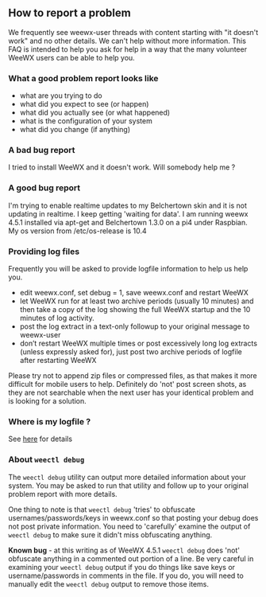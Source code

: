 ## How to report a problem

We frequently see weewx-user threads with content starting with "it doesn't work" and no other details.  We can't help without more information.  This FAQ is intended to help you ask for help in a way that the many volunteer WeeWX users can be able to help you.

### What a good problem report looks like

* what are you trying to do
* what did you expect to see (or happen)
* what did you actually see (or what happened)
* what is the configuration of your system
* what did you change (if anything)


### A bad bug report

I tried to install WeeWX and it doesn't work.  Will somebody help me ?


### A good bug report

I'm trying to enable realtime updates to my Belchertown skin and it is not updating in realtime.  I keep getting 'waiting for data'.  I am running weewx 4.5.1 installed via apt-get and Belchertown 1.3.0 on a pi4 under Raspbian. My os version from /etc/os-release is 10.4


### Providing log files

Frequently you will be asked to provide logfile information to help us help you.
* edit weewx.conf, set debug = 1, save weewx.conf and restart WeeWX
* let WeeWX run for at least two archive periods (usually 10 minutes) and then take a copy of the log showing the full WeeWX startup and the 10 minutes of log activity.
* post the log extract in a text-only followup to your original message to weewx-user
* don’t restart WeeWX multiple times or post excessively long log extracts (unless expressly asked for), just post two archive periods of logfile after restarting WeeWX

Please try not to append zip files or compressed files, as that makes it more difficult for mobile users to help.  Definitely do 'not' post screen shots, as they are not searchable when the next user has your identical problem and is looking for a solution.

### Where is my logfile ?
See [here](faq-where-are-my-logs) for details

### About `weectl debug`

The `weectl debug` utility can output more detailed information about your system.  You may be asked to run that utility and follow up to your original problem report with more details.

One thing to note is that `weectl debug` 'tries' to obfuscate usernames/passwords/keys in weewx.conf so that posting your debug does not post private information.  You need to 'carefully' examine the output of `weectl debug` to make sure it didn't miss obfuscating anything.

<b>Known bug</b> - at this writing as of WeeWX 4.5.1 `weectl debug` does 'not' obfuscate anything in a commented out portion of a line.  Be very careful in examining your `weectl debug` output if you do things like save keys or username/passwords in comments in the file.  If you do, you will need to manually edit the `weectl debug` output to remove those items.

